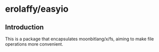 # erolaffy/easyio

## Introduction
This is a package that encapsulates moonbitlang/x/fs, aiming to make file operations more convenient.